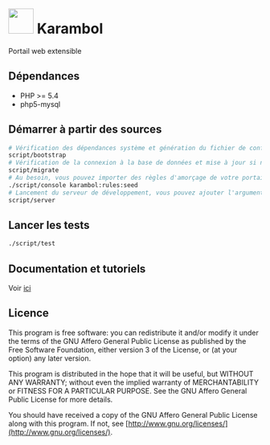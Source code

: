# <img src="https://cdn.rawgit.com/Bornholm/karambol/develop/public/img/logo.svg" width="50" /> Karambol

Portail web extensible

## Dépendances

- PHP >= 5.4
- php5-mysql

## Démarrer à partir des sources

```bash
# Vérification des dépendances système et génération du fichier de configuration local
script/bootstrap
# Vérification de la connexion à la base de données et mise à jour si nécessaire
script/migrate
# Au besoin, vous pouvez importer des règles d'amorçage de votre portail
./script/console karambol:rules:seed
# Lancement du serveur de développement, vous pouvez ajouter l'argument <port> si vous voulez modifier le port d'écoute par défaut (8080)
script/server
```

## Lancer les tests

```bash
./script/test
```

## Documentation et tutoriels

Voir [ici](./doc)

## Licence

This program is free software: you can redistribute it and/or modify
it under the terms of the GNU Affero General Public License as published by
the Free Software Foundation, either version 3 of the License, or
(at your option) any later version.

This program is distributed in the hope that it will be useful,
but WITHOUT ANY WARRANTY; without even the implied warranty of
MERCHANTABILITY or FITNESS FOR A PARTICULAR PURPOSE.  See the
GNU Affero General Public License for more details.

You should have received a copy of the GNU Affero General Public License
along with this program.  If not, see [http://www.gnu.org/licenses/](http://www.gnu.org/licenses/).

